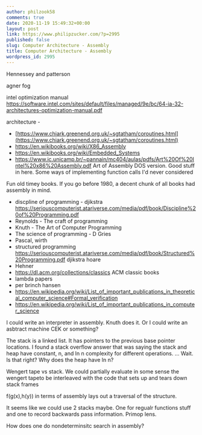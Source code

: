 ```yaml
---
author: philzook58
comments: true
date: 2020-11-19 15:49:32+00:00
layout: post
link: https://www.philipzucker.com/?p=2995
published: false
slug: Computer Architecture - Assembly
title: Computer Architecture - Assembly
wordpress_id: 2995
---
```


Hennessey and patterson

agner fog

intel optimization manual https://software.intel.com/sites/default/files/managed/9e/bc/64-ia-32-architectures-optimization-manual.pdf

architecture -  

  * [https://www.chiark.greenend.org.uk/~sgtatham/coroutines.html](https://www.chiark.greenend.org.uk/~sgtatham/coroutines.html)
  * https://en.wikibooks.org/wiki/X86_Assembly
  * https://en.wikibooks.org/wiki/Embedded_Systems
  * https://www.ic.unicamp.br/~pannain/mc404/aulas/pdfs/Art%20Of%20Intel%20x86%20Assembly.pdf Art of Assembly DOS version. Good stuff in here. Some ways of implementing function calls I'd never considered

Fun old timey books. If you go before 1980, a decent chunk of all books had assembly in mind.

  * discpline of programming - djikstra https://seriouscomputerist.atariverse.com/media/pdf/book/Discipline%20of%20Programming.pdf
  * Reynolds - The craft of programming
  * Knuth - The Art of Computer Programming
  * The science of programming - D Gries
  * Pascal, wirth
  * structured programming https://seriouscomputerist.atariverse.com/media/pdf/book/Structured%20Programming.pdf djikstra hoare
  * Hehner
  * https://dl.acm.org/collections/classics ACM classic books
  * lambda papers
  * per brinch hansen
  * https://en.wikipedia.org/wiki/List_of_important_publications_in_theoretical_computer_science#Formal_verification
  * https://en.wikipedia.org/wiki/List_of_important_publications_in_computer_science

I could write an interpreter in assembly. Knuth does it. Or I could write an asbtract machine CEK or something?

The stack is a linked list. It has pointers to the previous base pointer locations.   I found a stack overflow answer that was saying the stack and heap have constant, n, and ln n complexity for different operations. ... Wait. Is that right? Why does the heap have ln n?

Wengert tape vs stack. We could partially evaluate in some sense the wengert tapeto be interleaved with the code that sets up and tears down stack frames

f(g(x),h(y)) in terms of assembly lays out a traversal of the structure.

It seems like we could use 2 stacks maybe. One for regualr functions stuff and one to record backwards pass information. Primop lens.

How does one do nondeterminsitc search in assembly?

